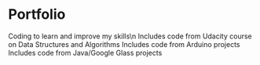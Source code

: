 # Portfolio
Coding to learn and improve my skills\n
Includes code from Udacity course on Data Structures and Algorithms
Includes code from Arduino projects
Includes code from Java/Google Glass projects
